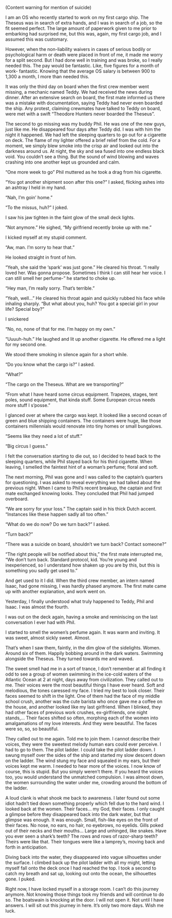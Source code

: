 (Content warning for mention of suicide)

I am an OS who recently started to work on my first cargo ship. The Theseus was in search of extra hands, and I was in search of a job, so the fit seemed perfect. The large amount of paperwork given to me prior to embarking had surprised me, but this was, again, my first cargo job, and I assumed this was customary.

However, when the non-liability waivers in cases of serious bodily or psychological harm or death were placed in front of me, it made me worry for a split second. But I had done well in training and was broke, so I really needed this. The pay would be fantastic. Like, five figures for a month of work- fantastic. Knowing that the average OS salary is between 900 to 1,300 a month, I more than needed this.

It was only the third day on board when the first crew member went missing, a mechanic named Teddy. We had received the news during dinner. After an extensive search on board, the first mate informed us there was a mistake with documentation, saying Teddy had never even boarded the ship. Any protest, claiming crewmates have talked to Teddy on board, were met with a swift “Theodore Hunters never boarded the Theseus”.

The second to go missing was my buddy Phil. He was one of the new guys, just like me. He disappeared four days after Teddy did. I was with him the night it happened. We had left the sleeping quarters to go out for a cigarette on deck. The flame of my lighter offered a brief relief from the cold. For a moment, we simply blew smoke into the crisp air and looked out into the darkness around us. At night, the sky and sea fused into one endless black void. You couldn’t see a thing. But the sound of wind blowing and waves crashing into one another kept us grounded and calm.

“One more week to go” Phil muttered as he took a drag from his cigarette.

“You got another shipment soon after this one?” I asked, flicking ashes into an ashtray I held in my hand.

“Nah, I’m goin’ home.”

“To the missus, huh?” I joked.

I saw his jaw tighten in the faint glow of the small deck lights.

“Not anymore.” He sighed, “My girlfriend recently broke up with me.”

I kicked myself at my stupid comment.

“Aw, man. I’m sorry to hear that.”

He looked straight in front of him.

“Yeah, she said the ‘spark’ was just gone.” He cleared his throat. “I really loved her. Was gonna propose. Sometimes I think I can still hear her voice. I can still smell her perfume-” he started to choke up.

“Hey man, I’m really sorry. That’s terrible.”

“Yeah, well…” He cleared his throat again and quickly rubbed his face while inhaling sharply. “But what about you, huh? You got a special girl in your life? Special boy?”

I snickered

“No, no, none of that for me. I’m happy on my own.”

“Uuuuh-huh.” He laughed and lit up another cigarette. He offered me a light for my second one.

We stood there smoking in silence again for a short while.

“Do you know what the cargo is?” I asked.

“What?”

“The cargo on the Theseus. What are we transporting?”

“From what I have heard some circus equipment. Trapezes, stages, tent poles, sound equipment, that kinda stuff. Some European circus needs more stuff I s’posse.”

I glanced over at where the cargo was kept. It looked like a second ocean of green and blue shipping containers. The containers were huge, like those containers millennials would renovate into tiny homes or small bungalows.

“Seems like they need a lot of stuff.”

“Big circus I guess.”

I felt the conversation starting to die out, so I decided to head back to the sleeping quarters, while Phil stayed back for his third cigarette. When leaving, I smelled the faintest hint of a woman’s perfume; floral and soft.

The next morning, Phil was gone and I was called to the captain’s quarters for questioning. I was asked to reveal everything we had talked about the previous night. When I came to Phil’s recent breakup, the captain and first mate exchanged knowing looks. They concluded that Phil had jumped overboard.

“We are sorry for your loss.” The captain said in his thick Dutch accent. “Instances like these happen sadly all too often.”

“What do we do now? Do we turn back?” I asked.

“Turn back?”

“There was a suicide on board, shouldn’t we turn back? Contact someone?”

“The right people will be notified about this,” the first mate interrupted me, “We don’t turn back. Standard protocol, kid. You’re young and inexperienced, so I understand how shaken up you are by this, but this is something you sadly get used to.”

And get used to it I did. When the third crew member, an intern named Isaac, had gone missing, I was hardly phased anymore. The first mate came up with another explanation, and work went on.

Yesterday, I finally understood what truly happened to Teddy, Phil and Isaac. I was almost the fourth.

I was out on the deck again, having a smoke and reminiscing on the last conversation I ever had with Phil.

I started to smell the women’s perfume again. It was warm and inviting. It was sweet, almost sickly sweet. Almost.

That’s when I saw them, faintly, in the dim glow of the sidelights. Women. Around six of them. Happily bobbing around in the dark waters. Swimming alongside the Theseus. They turned towards me and waved.

The sweet smell had me in a sort of trance, I don’t remember at all finding it odd to see a group of women swimming in the ice-cold waters of the Atlantic Ocean at 2 at night, days away from civilization. They called out to me. Their voices were the most beautiful things I have ever heard. Soft and melodious, the tones caressed my face. I tried my best to look closer. Their faces seemed to shift in the light. One of them had the face of my middle school crush, another was the cute barista who once gave me a coffee on the house, and another looked like my last girlfriend. When I blinked, they had other faces of previous work crushes, ex-girlfriends, one night stands,… Their faces shifted so often, morphing each of the women into amalgamations of my love interests. And they were beautiful. The faces were so, so, so beautiful.

They called out to me again. Told me to join them. I cannot describe their voices, they were the sweetest melody human ears could ever perceive. I had to go to them. The pilot ladder. I could take the pilot ladder down. I swung myself over the sides of the ship and started my slow descent down on the ladder. The wind stung my face and squealed in my ears, but their voices kept me warm. I needed to hear more of the voices. I now know of course, this is stupid. But you simply weren’t there. If you heard the voices too, you would understand the unmatched compulsion. I was almost down, the women surrounding the water under me, crowding around the bottom of the ladder.

A loud clank is what shook me back to awareness. I later found out some idiot hadn’t tied down something properly which fell due to the hard wind. I looked back at the women. Their faces… my God, their faces. I only caught a glimpse before they disappeared back into the dark water, but that glimpse was enough. It was enough. Small, fish-like eyes on the front of their faces. No nose, no ears, no hair, no eyebrows, no eyelids. Gills poked out of their necks and their mouths… Large and unhinged, like snakes. Have you ever seen a shark’s teeth? The rows and rows of razor-sharp teeth? Theirs were like that. Their tongues were like a lamprey’s, moving back and forth in anticipation.

Diving back into the water, they disappeared into vague silhouettes under the surface. I climbed back up the pilot ladder with all my might, letting myself fall onto the deck once I had reached the top. I took a second to catch my breath and sat up, looking out onto the ocean, the silhouettes gone. I puked.

Right now, I have locked myself in a storage room. I can’t do this journey anymore. Not knowing those things took my friends and will continue to do so. The boatswain is knocking at the door. I will not open it. Not until I have answers. I will sit out this journey in here. It’s only two more days. Wish me luck.